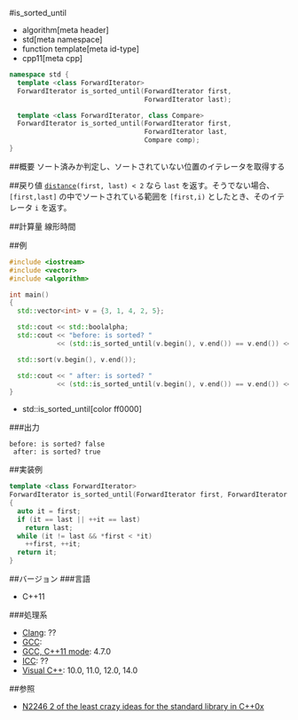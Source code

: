 #is_sorted_until
* algorithm[meta header]
* std[meta namespace]
* function template[meta id-type]
* cpp11[meta cpp]

```cpp
namespace std {
  template <class ForwardIterator>
  ForwardIterator is_sorted_until(ForwardIterator first,
                                  ForwardIterator last);

  template <class ForwardIterator, class Compare>
  ForwardIterator is_sorted_until(ForwardIterator first,
                                  ForwardIterator last,
                                  Compare comp);
}
```

##概要
ソート済みか判定し、ソートされていない位置のイテレータを取得する


##戻り値
[`distance`](/reference/iterator/distance.md)`(first, last) < 2` なら `last` を返す。そうでない場合、`[first,last]` の中でソートされている範囲を `[first,i)` としたとき、そのイテレータ `i` を返す。


##計算量
線形時間


##例
```cpp
#include <iostream>
#include <vector>
#include <algorithm>

int main()
{
  std::vector<int> v = {3, 1, 4, 2, 5};

  std::cout << std::boolalpha;
  std::cout << "before: is sorted? "
            << (std::is_sorted_until(v.begin(), v.end()) == v.end()) << std::endl;

  std::sort(v.begin(), v.end());

  std::cout << " after: is sorted? "
            << (std::is_sorted_until(v.begin(), v.end()) == v.end()) << std::endl;
}
```
* std::is_sorted_until[color ff0000]

###出力
```
before: is sorted? false
 after: is sorted? true
```


##実装例
```cpp
template <class ForwardIterator>
ForwardIterator is_sorted_until(ForwardIterator first, ForwardIterator last)
{
  auto it = first;
  if (it == last || ++it == last)
    return last;
  while (it != last && *first < *it)
    ++first, ++it;
  return it;
}
```


##バージョン
###言語
- C++11


###処理系
- [Clang](/implementation.md#clang): ??
- [GCC](/implementation.md#gcc): 
- [GCC, C++11 mode](/implementation.md#gcc): 4.7.0
- [ICC](/implementation.md#icc): ??
- [Visual C++](/implementation.md#visual_cpp): 10.0, 11.0, 12.0, 14.0


##参照
- [N2246 2 of the least crazy ideas for the standard library in C++0x](http://www.open-std.org/jtc1/sc22/wg21/docs/papers/2007/n2246.html)

